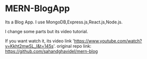 # MERN-BlogApp
Its a Blog App. I use MongoDB,Express.js,React.js,Node.js. 


I change some parts but its video tutorial.

If you want watch it, its video link 'https://www.youtube.com/watch?v=Kkht2mwSL_I&t=145s'. original repo link: https://github.com/sahandghavidel/mern-blog
